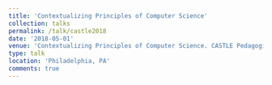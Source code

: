 ```yaml
---
title: 'Contextualizing Principles of Computer Science'
collection: talks
permalink: /talk/castle2018
date: '2018-05-01'
venue: 'Contextualizing Principles of Computer Science. CASTLE Pedagogical Happy Hour. Philadelphia, PA. May, 2018.  CASTLE Summit at Drexel University. Faculty Panelist.'
type: talk
location: 'Philadelphia, PA'
comments: true
---
```


